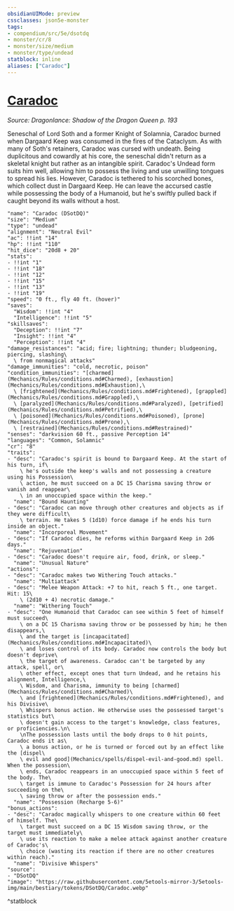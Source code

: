 ```yaml
---
obsidianUIMode: preview
cssclasses: json5e-monster
tags:
- compendium/src/5e/dsotdq
- monster/cr/8
- monster/size/medium
- monster/type/undead
statblock: inline
aliases: ["Caradoc"]
---
```

# [Caradoc](Mechanics\bestiary\npc/caradoc-dsotdq.md)
*Source: Dragonlance: Shadow of the Dragon Queen p. 193*  

Seneschal of Lord Soth and a former Knight of Solamnia, Caradoc burned when Dargaard Keep was consumed in the fires of the Cataclysm. As with many of Soth's retainers, Caradoc was cursed with undeath. Being duplicitous and cowardly at his core, the seneschal didn't return as a skeletal knight but rather as an intangible spirit. Caradoc's Undead form suits him well, allowing him to possess the living and use unwilling tongues to spread his lies. However, Caradoc is tethered to his scorched bones, which collect dust in Dargaard Keep. He can leave the accursed castle while possessing the body of a Humanoid, but he's swiftly pulled back if caught beyond its walls without a host.

```statblock
"name": "Caradoc (DSotDQ)"
"size": "Medium"
"type": "undead"
"alignment": "Neutral Evil"
"ac": !!int "14"
"hp": !!int "110"
"hit_dice": "20d8 + 20"
"stats":
- !!int "1"
- !!int "18"
- !!int "12"
- !!int "15"
- !!int "13"
- !!int "19"
"speed": "0 ft., fly 40 ft. (hover)"
"saves":
  "Wisdom": !!int "4"
  "Intelligence": !!int "5"
"skillsaves":
  "Deception": !!int "7"
  "Insight": !!int "4"
  "Perception": !!int "4"
"damage_resistances": "acid; fire; lightning; thunder; bludgeoning, piercing, slashing\
  \ from nonmagical attacks"
"damage_immunities": "cold, necrotic, poison"
"condition_immunities": "[charmed](Mechanics/Rules/conditions.md#Charmed), [exhaustion](Mechanics/Rules/conditions.md#Exhaustion),\
  \ [frightened](Mechanics/Rules/conditions.md#Frightened), [grappled](Mechanics/Rules/conditions.md#Grappled),\
  \ [paralyzed](Mechanics/Rules/conditions.md#Paralyzed), [petrified](Mechanics/Rules/conditions.md#Petrified),\
  \ [poisoned](Mechanics/Rules/conditions.md#Poisoned), [prone](Mechanics/Rules/conditions.md#Prone),\
  \ [restrained](Mechanics/Rules/conditions.md#Restrained)"
"senses": "darkvision 60 ft., passive Perception 14"
"languages": "Common, Solamnic"
"cr": "8"
"traits":
- "desc": "Caradoc's spirit is bound to Dargaard Keep. At the start of his turn, if\
    \ he's outside the keep's walls and not possessing a creature using his Possession\
    \ action, he must succeed on a DC 15 Charisma saving throw or vanish and reappear\
    \ in an unoccupied space within the keep."
  "name": "Bound Haunting"
- "desc": "Caradoc can move through other creatures and objects as if they were difficult\
    \ terrain. He takes 5 (1d10) force damage if he ends his turn inside an object."
  "name": "Incorporeal Movement"
- "desc": "If Caradoc dies, he reforms within Dargaard Keep in 2d6 days."
  "name": "Rejuvenation"
- "desc": "Caradoc doesn't require air, food, drink, or sleep."
  "name": "Unusual Nature"
"actions":
- "desc": "Caradoc makes two Withering Touch attacks."
  "name": "Multiattack"
- "desc": "Melee Weapon Attack: +7 to hit, reach 5 ft., one target. Hit: 15\
    \ (2d10 + 4) necrotic damage."
  "name": "Withering Touch"
- "desc": "One Humanoid that Caradoc can see within 5 feet of himself must succeed\
    \ on a DC 15 Charisma saving throw or be possessed by him; he then disappears,\
    \ and the target is [incapacitated](Mechanics/Rules/conditions.md#Incapacitated)\
    \ and loses control of its body. Caradoc now controls the body but doesn't deprive\
    \ the target of awareness. Caradoc can't be targeted by any attack, spell, or\
    \ other effect, except ones that turn Undead, and he retains his alignment, Intelligence,\
    \ Wisdom, and Charisma, immunity to being [charmed](Mechanics/Rules/conditions.md#Charmed)\
    \ and [frightened](Mechanics/Rules/conditions.md#Frightened), and his Divisive\
    \ Whispers bonus action. He otherwise uses the possessed target's statistics but\
    \ doesn't gain access to the target's knowledge, class features, or proficiencies.\n\
    \nThe possession lasts until the body drops to 0 hit points, Caradoc ends it as\
    \ a bonus action, or he is turned or forced out by an effect like the [dispel\
    \ evil and good](Mechanics/spells/dispel-evil-and-good.md) spell. When the possession\
    \ ends, Caradoc reappears in an unoccupied space within 5 feet of the body. The\
    \ target is immune to Caradoc's Possession for 24 hours after succeeding on the\
    \ saving throw or after the possession ends."
  "name": "Possession (Recharge 5-6)"
"bonus_actions":
- "desc": "Caradoc magically whispers to one creature within 60 feet of himself. The\
    \ target must succeed on a DC 15 Wisdom saving throw, or the target must immediately\
    \ use its reaction to make a melee attack against another creature of Caradoc's\
    \ choice (wasting its reaction if there are no other creatures within reach)."
  "name": "Divisive Whispers"
"source":
- "DSotDQ"
"image": "https://raw.githubusercontent.com/5etools-mirror-3/5etools-img/main/bestiary/tokens/DSotDQ/Caradoc.webp"
```
^statblock